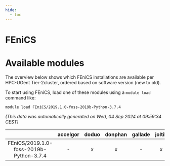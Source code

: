 ```yaml
---
hide:
  - toc
---
```


FEniCS
======

# Available modules


The overview below shows which FEniCS installations are available per HPC-UGent Tier-2cluster, ordered based on software version (new to old).

To start using FEniCS, load one of these modules using a `module load` command like:

```shell
module load FEniCS/2019.1.0-foss-2019b-Python-3.7.4
```

*(This data was automatically generated on Wed, 04 Sep 2024 at 09:59:34 CEST)*  

| |accelgor|doduo|donphan|gallade|joltik|shinx|skitty|
| :---: | :---: | :---: | :---: | :---: | :---: | :---: | :---: |
|FEniCS/2019.1.0-foss-2019b-Python-3.7.4|-|x|x|-|x|-|-|
